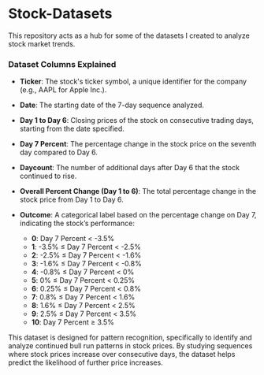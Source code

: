 # Stock-Datasets

This repository acts as a hub for some of the datasets I created to analyze stock market trends.


### Dataset Columns Explained

- **Ticker**: The stock's ticker symbol, a unique identifier for the company (e.g., AAPL for Apple Inc.).

- **Date**: The starting date of the 7-day sequence analyzed.

- **Day 1 to Day 6**: Closing prices of the stock on consecutive trading days, starting from the date specified.

- **Day 7 Percent**: The percentage change in the stock price on the seventh day compared to Day 6.

- **Daycount**: The number of additional days after Day 6 that the stock continued to rise.

- **Overall Percent Change (Day 1 to 6)**: The total percentage change in the stock price from Day 1 to Day 6.

- **Outcome**: A categorical label based on the percentage change on Day 7, indicating the stock’s performance:
  - **0**: Day 7 Percent < -3.5%
  - **1**: -3.5% ≤ Day 7 Percent < -2.5%
  - **2**: -2.5% ≤ Day 7 Percent < -1.6%
  - **3**: -1.6% ≤ Day 7 Percent < -0.8%
  - **4**: -0.8% ≤ Day 7 Percent < 0%
  - **5**: 0% ≤ Day 7 Percent < 0.25%
  - **6**: 0.25% ≤ Day 7 Percent < 0.8%
  - **7**: 0.8% ≤ Day 7 Percent < 1.6%
  - **8**: 1.6% ≤ Day 7 Percent < 2.5%
  - **9**: 2.5% ≤ Day 7 Percent < 3.5%
  - **10**: Day 7 Percent ≥ 3.5%

This dataset is designed for pattern recognition, specifically to identify and analyze continued bull run patterns in stock prices. By studying sequences where stock prices increase over consecutive days, the dataset helps predict the likelihood of further price increases.
